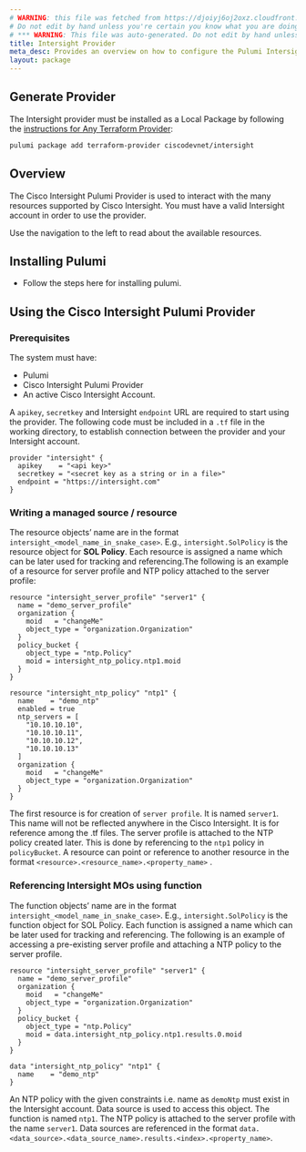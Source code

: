 ```yaml
---
# WARNING: this file was fetched from https://djoiyj6oj2oxz.cloudfront.net/docs/registry.opentofu.org/ciscodevnet/intersight/1.0.67/index.md
# Do not edit by hand unless you're certain you know what you are doing!
# *** WARNING: This file was auto-generated. Do not edit by hand unless you're certain you know what you are doing! ***
title: Intersight Provider
meta_desc: Provides an overview on how to configure the Pulumi Intersight provider.
layout: package
---
```


## Generate Provider

The Intersight provider must be installed as a Local Package by following the [instructions for Any Terraform Provider](https://www.pulumi.com/registry/packages/terraform-provider/):

```bash
pulumi package add terraform-provider ciscodevnet/intersight
```
## Overview

The Cisco Intersight Pulumi Provider is used to interact with the
many resources supported by Cisco Intersight. You must have a valid Intersight account in order to use the provider.

Use the navigation to the left to read about the available resources.
## Installing Pulumi
* Follow the steps here for installing pulumi.
## Using the Cisco Intersight Pulumi Provider
### Prerequisites
The system must have:
* Pulumi
* Cisco Intersight Pulumi Provider
* An active Cisco Intersight Account.

A `apikey`, `secretkey` and Intersight `endpoint` URL are required to start using the provider.
The following code must be included in a `.tf` file in the working directory, to establish connection between
the provider and your Intersight account.
```hcl-pulumi
provider "intersight" {
  apikey    = "<api key>"
  secretkey = "<secret key as a string or in a file>"
  endpoint = "https://intersight.com"
}
```
### Writing a managed source / resource
The resource objects’ name are in the format `intersight_<model_name_in_snake_case>`. E.g., `intersight.SolPolicy`
is the resource object for **SOL Policy**. Each resource is assigned a name which can be later used for
tracking and referencing.The following is an example of a resource for server profile and NTP policy attached to the server profile:
```hcl-pulumi
resource "intersight_server_profile" "server1" {
  name = "demo_server_profile"
  organization {
    moid   = "changeMe"
    object_type = "organization.Organization"
  }
  policy_bucket {
    object_type = "ntp.Policy"
    moid = intersight_ntp_policy.ntp1.moid
  }
}

resource "intersight_ntp_policy" "ntp1" {
  name    = "demo_ntp"
  enabled = true
  ntp_servers = [
    "10.10.10.10",
    "10.10.10.11",
    "10.10.10.12",
    "10.10.10.13"
  ]
  organization {
    moid   = "changeMe"
    object_type = "organization.Organization"
  }
}
```
The first resource is for creation of `server profile`. It is named `server1`. This name will not be reflected anywhere
in the Cisco Intersight. It is for reference among the .tf files. The server profile is attached to the NTP policy created
later. This is done by referencing to the `ntp1` policy in `policyBucket`. A resource can point or reference to
another resource in the format `<resource>.<resource_name>.<property_name>` .
### Referencing Intersight MOs using function
The function objects’ name are in the format `intersight_<model_name_in_snake_case>`. E.g., `intersight.SolPolicy`
is the function object for SOL Policy. Each function is assigned a name which can be later used for tracking and
referencing.
The following is an example of accessing a pre-existing server profile and attaching a NTP policy to the server profile.
```hcl-pulumi
resource "intersight_server_profile" "server1" {
  name = "demo_server_profile"
  organization {
    moid   = "changeMe"
    object_type = "organization.Organization"
  }
  policy_bucket {
    object_type = "ntp.Policy"
    moid = data.intersight_ntp_policy.ntp1.results.0.moid
  }
}

data "intersight_ntp_policy" "ntp1" {
  name    = "demo_ntp"
}
```
An NTP policy with the given constraints i.e. name as `demoNtp` must exist in the Intersight account. Data source
is used to access this object. The function is named `ntp1`. The NTP policy is attached to the server profile with the name
`server1`. Data sources are referenced in the format `data.<data_source>.<data_source_name>.results.<index>.<property_name>`.